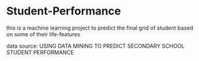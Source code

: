 # Student-Performance

this is a machine learning project to predict the final grid of student based on some of their life-features


data source: USING DATA MINING TO PREDICT SECONDARY SCHOOL STUDENT PERFORMANCE
